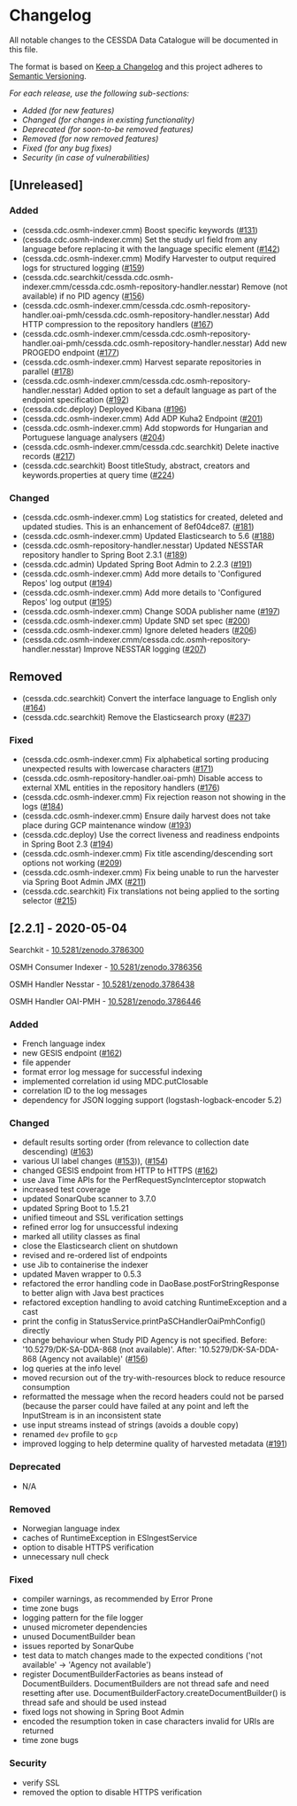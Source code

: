# Changelog

All notable changes to the CESSDA Data Catalogue will be documented in this file.

The format is based on [Keep a Changelog](http://keepachangelog.com/en/1.0.0/) and this project adheres to [Semantic Versioning](http://semver.org/spec/v2.0.0.html).

*For each release, use the following sub-sections:*

- *Added (for new features)*  
- *Changed (for changes in existing functionality)*  
- *Deprecated (for soon-to-be removed features)*  
- *Removed (for now removed features)*  
- *Fixed (for any bug fixes)*  
- *Security (in case of vulnerabilities)*

## [Unreleased]

### Added

- (cessda.cdc.osmh-indexer.cmm) Boost specific keywords ([#131](https://bitbucket.org/cessda/cessda.cdc.version2/issues/131))
- (cessda.cdc.osmh-indexer.cmm) Set the study url field from any language before replacing it with the language specific element ([#142](https://bitbucket.org/cessda/cessda.cdc.version2/issues/142))
- (cessda.cdc.osmh-indexer.cmm) Modify Harvester to output required logs for structured logging ([#159](https://bitbucket.org/cessda/cessda.cdc.version2/issues/159))
- (cessda.cdc.searchkit/cessda.cdc.osmh-indexer.cmm/cessda.cdc.osmh-repository-handler.nesstar) Remove (not available) if no PID agency ([#156](https://bitbucket.org/cessda/cessda.cdc.version2/issues/156))
- (cessda.cdc.osmh-indexer.cmm/cessda.cdc.osmh-repository-handler.oai-pmh/cessda.cdc.osmh-repository-handler.nesstar) Add HTTP compression to the repository handlers ([#167](https://bitbucket.org/cessda/cessda.cdc.version2/issues/167))
- (cessda.cdc.osmh-indexer.cmm/cessda.cdc.osmh-repository-handler.oai-pmh/cessda.cdc.osmh-repository-handler.nesstar) Add new PROGEDO endpoint ([#177](https://bitbucket.org/cessda/cessda.cdc.version2/issues/177))
- (cessda.cdc.osmh-indexer.cmm) Harvest separate repositories in parallel ([#178](https://bitbucket.org/cessda/cessda.cdc.version2/issues/178))
- (cessda.cdc.osmh-indexer.cmm/cessda.cdc.osmh-repository-handler.nesstar) Added option to set a default language as part of the endpoint specification ([#192](https://bitbucket.org/cessda/cessda.cdc.version2/issues/192))
- (cessda.cdc.deploy) Deployed Kibana ([#196](https://bitbucket.org/cessda/cessda.cdc.version2/issues/196))
- (cessda.cdc.osmh-indexer.cmm) Add ADP Kuha2 Endpoint ([#201](https://bitbucket.org/cessda/cessda.cdc.version2/issues/201))
- (cessda.cdc.osmh-indexer.cmm) Add stopwords for Hungarian and Portuguese language analysers ([#204](https://bitbucket.org/cessda/cessda.cdc.version2/issues/204))
- (cessda.cdc.osmh-indexer.cmm/cessda.cdc.searchkit) Delete inactive records ([#217](https://bitbucket.org/cessda/cessda.cdc.version2/issues/217))
- (cessda.cdc.searchkit) Boost titleStudy, abstract, creators and keywords.properties at query time ([#224](https://bitbucket.org/cessda/cessda.cdc.version2/issues/224))

### Changed

- (cessda.cdc.osmh-indexer.cmm) Log statistics for created, deleted and updated studies. This is an enhancement of 8ef04dce87. ([#181](https://bitbucket.org/cessda/cessda.cdc.version2/issues/181))
- (cessda.cdc.osmh-indexer.cmm) Updated Elasticsearch to 5.6 ([#188](https://bitbucket.org/cessda/cessda.cdc.version2/issues/188))
- (cessda.cdc.osmh-repository-handler.nesstar) Updated NESSTAR repository handler to Spring Boot 2.3.1 ([#189](https://bitbucket.org/cessda/cessda.cdc.version2/issues/189))
- (cessda.cdc.admin) Updated Spring Boot Admin to 2.2.3 ([#191](https://bitbucket.org/cessda/cessda.cdc.version2/issues/191))
- (cessda.cdc.osmh-indexer.cmm) Add more details to 'Configured Repos' log output ([#194](https://bitbucket.org/cessda/cessda.cdc.version2/issues/194))
- (cessda.cdc.osmh-indexer.cmm) Add more details to 'Configured Repos' log output ([#195](https://bitbucket.org/cessda/cessda.cdc.version2/issues/195))
- (cessda.cdc.osmh-indexer.cmm) Change SODA publisher name ([#197](https://bitbucket.org/cessda/cessda.cdc.version2/issues/197))
- (cessda.cdc.osmh-indexer.cmm) Update SND set spec ([#200](https://bitbucket.org/cessda/cessda.cdc.version2/issues/200))
- (cessda.cdc.osmh-indexer.cmm) Ignore deleted headers ([#206](https://bitbucket.org/cessda/cessda.cdc.version2/issues/206))
- (cessda.cdc.osmh-indexer.cmm/cessda.cdc.osmh-repository-handler.nesstar) Improve NESSTAR logging ([#207](https://bitbucket.org/cessda/cessda.cdc.version2/issues/207))

## Removed

- (cessda.cdc.searchkit) Convert the interface language to English only ([#164](https://bitbucket.org/cessda/cessda.cdc.version2/issues/164))
- (cessda.cdc.searchkit) Remove the Elasticsearch proxy ([#237](https://bitbucket.org/cessda/cessda.cdc.version2/issues/237))

### Fixed

- (cessda.cdc.osmh-indexer.cmm) Fix alphabetical sorting producing unexpected results with lowercase characters ([#171](https://bitbucket.org/cessda/cessda.cdc.version2/issues/171))
- (cessda.cdc.osmh-repository-handler.oai-pmh) Disable access to external XML entities in the repository handlers ([#176](https://bitbucket.org/cessda/cessda.cdc.version2/issues/176))
- (cessda.cdc.osmh-indexer.cmm) Fix rejection reason not showing in the logs ([#184](https://bitbucket.org/cessda/cessda.cdc.version2/issues/184))
- (cessda.cdc.osmh-indexer.cmm) Ensure daily harvest does not take place during GCP maintenance window ([#193](https://bitbucket.org/cessda/cessda.cdc.version2/issues/193))
- (cessda.cdc.deploy) Use the correct liveness and readiness endpoints in Spring Boot 2.3 ([#194](https://bitbucket.org/cessda/cessda.cdc.version2/issues/194))
- (cessda.cdc.osmh-indexer.cmm) Fix title ascending/descending sort options not working ([#209](https://bitbucket.org/cessda/cessda.cdc.version2/issues/209))
- (cessda.cdc.osmh-indexer.cmm) Fix being unable to run the harvester via Spring Boot Admin JMX ([#211](https://bitbucket.org/cessda/cessda.cdc.version2/issues/211))
- (cessda.cdc.searchkit) Fix translations not being applied to the sorting selector ([#215](https://bitbucket.org/cessda/cessda.cdc.version2/issues/215))

## [2.2.1] - 2020-05-04

Searchkit - [10.5281/zenodo.3786300](https://zenodo.org/record/3786300)

OSMH Consumer Indexer - [10.5281/zenodo.3786356](https://zenodo.org/record/3786356)

OSMH Handler Nesstar - [10.5281/zenodo.3786438](https://zenodo.org/record/3786438)

OSMH Handler OAI-PMH - [10.5281/zenodo.3786446](https://zenodo.org/record/3786446)

### Added

- French language index
- new GESIS endpoint ([#162](https://bitbucket.org/cessda/cessda.cdc.version2/issues/162))
- file appender
- format error log message for successful indexing
- implemented correlation id using MDC.putClosable
- correlation ID to the log messages
- dependency for JSON logging support (logstash-logback-encoder 5.2)

### Changed

- default results sorting order (from relevance to collection date descending) ([#163](https://bitbucket.org/cessda/cessda.cdc.version2/issues/163))
- various UI label changes ([#153](https://bitbucket.org/cessda/cessda.cdc.version2/issues/153))), ([#154](https://bitbucket.org/cessda/cessda.cdc.version2/issues/154))
- changed GESIS endpoint from HTTP to HTTPS ([#162](https://bitbucket.org/cessda/cessda.cdc.version2/issues/162))
- use Java Time APIs for the PerfRequestSyncInterceptor stopwatch
- increased test coverage
- updated SonarQube scanner to 3.7.0
- updated Spring Boot to 1.5.21
- unified timeout and SSL verification settings
- refined error log for unsuccessful indexing
- marked all utility classes as final
- close the Elasticsearch client on shutdown
- revised and re-ordered list of endpoints
- use Jib to containerise the indexer
- updated Maven wrapper to 0.5.3
- refactored the error handling code in DaoBase.postForStringResponse to better align with Java best practices
- refactored exception handling to avoid catching RuntimeException and a cast
- print the config in StatusService.printPaSCHandlerOaiPmhConfig() directly
- change behaviour when Study PID Agency is not specified. Before: '10.5279/DK-SA-DDA-868 (not available)'. After: '10.5279/DK-SA-DDA-868 (Agency not available)' ([#156](https://bitbucket.org/cessda/cessda.cdc.version2/issues/156))
- log queries at the info level
- moved recursion out of the try-with-resources block to reduce resource consumption
- reformatted the message when the record headers could not be parsed (because the parser could have failed at any point and left the InputStream is in an inconsistent state
- use input streams instead of strings (avoids a double copy)
- renamed `dev` profile to `gcp`
- improved logging to help determine quality of harvested metadata ([#191](https://bitbucket.org/cessda/cessda.cdc.version2/issues/91))

### Deprecated

- N/A

### Removed

- Norwegian language index
- caches of RuntimeException in ESIngestService
- option to disable HTTPS verification
- unnecessary null check

### Fixed

- compiler warnings, as recommended by Error Prone
- time zone bugs
- logging pattern for the file logger
- unused micrometer dependencies
- unused DocumentBuilder bean
- issues reported by SonarQube
- test data to match changes made to the expected conditions ('not available' -> 'Agency not available')
- register DocumentBuilderFactories as beans instead of DocumentBuilders. DocumentBuilders are not thread safe and need resetting after use. DocumentBuilderFactory.createDocumentBuilder() is thread safe and should be used instead
- fixed logs not showing in Spring Boot Admin
- encoded the resumption token in case characters invalid for URIs are returned
- time zone bugs

### Security

- verify SSL
- removed the option to disable HTTPS verification
